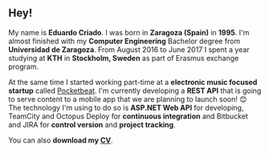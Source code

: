 ## Hey!
My name is **Eduardo Criado**. I was born in **Zaragoza (Spain)** in **1995**. 
I'm almost finished with my **Computer Engineering** Bachelor degree from **Universidad de Zaragoza**.
From August 2016 to June 2017 I spent a year studying at **KTH** in **Stockholm, Sweden** as part of Erasmus exchange program.

At the same time I started working part-time at a **electronic music focused startup** called [Pocketbeat](https://www.pocketbeat.com/).
I'm currently developing a **REST API** that is going to serve content to a mobile app that we are planning to launch soon! 😊
The technology I'm using to do so is **ASP.NET Web API** for developing, TeamCity and Octopus Deploy for **continuous integration** and Bitbucket and JIRA for **control version** and **project tracking**.

You can also **download my [CV](https://educriado.github.io/files/resume.pdf)**.